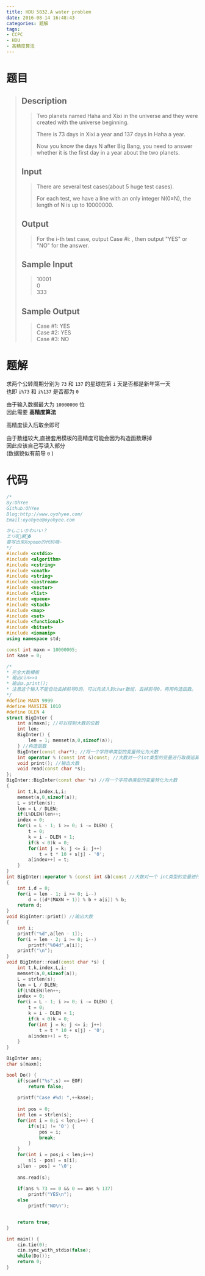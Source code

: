 ```yaml
---
title: HDU 5832.A water problem
date: 2016-08-14 16:48:43
categories: 题解
tags:
- CCPC
- HDU
- 高精度算法
---
```

# 题目
> ## Description  
>> Two planets named Haha and Xixi in the universe and they were created with the universe beginning.  
>>   
>> There is 73 days in Xixi a year and 137 days in Haha a year.   
>>   
>> Now you know the days N after Big Bang, you need to answer whether it is the first day in a year about the two planets.  
>>    
>>   
>> <!--more-->  
> 
> ## Input  
>> There are several test cases(about 5 huge test cases).  
>>   
>> For each test, we have a line with an only integer N(0≤N), the length of N is up to 10000000.  
>>    
>>   
> 
> ## Output  
>> For the i-th test case, output Case #i: , then output "YES" or "NO" for the answer.  
>>    
>>   
> 
> ## Sample Input  
>> 10001  
>> 0  
>> 333  
>>    
>>   
> 
> ## Sample Output  
>> Case #1: YES  
>> Case #2: YES  
>> Case #3: NO  

# 题解
求两个公转周期分别为 `73` 和 `137` 的星球在第 `i` 天是否都是新年第一天  
也即 `i%73` 和 `i%137` 是否都为 `0`  

由于输入数据最大为 `10000000` 位  
因此需要 **高精度算法**  

高精度读入后取余即可   


由于数组较大,直接套用模板的高精度可能会因为构造函数爆掉  
因此应该自己写读入部分  
(数据貌似有前导 `0` )


# 代码
```cpp A water problem https://github.com/OhYee/sourcecode/tree/master/ACM 代码备份
/*
By:OhYee
Github:OhYee
Blog:http://www.oyohyee.com/
Email:oyohyee@oyohyee.com

かしこいかわいい？
エリ0隶�
要写出来Хорошо的代码哦~
*/
#include <cstdio>
#include <algorithm>
#include <cstring>
#include <cmath>
#include <string>
#include <iostream>
#include <vector>
#include <list>
#include <queue>
#include <stack>
#include <map>
#include <set>
#include <functional>
#include <bitset>
#include <iomanip> 
using namespace std;

const int maxn = 10000005;
int kase = 0;

/*
* 完全大数模板
* 输出cin>>a
* 输出a.print();
* 注意这个输入不能自动去掉前导0的，可以先读入到char数组，去掉前导0，再用构造函数。
*/
#define MAXN 9999
#define MAXSIZE 1010
#define DLEN 4
struct BigInter {
    int a[maxn]; //可以控制大数的位数
    int len;
    BigInter() {
        len = 1; memset(a,0,sizeof(a));
    } //构造函数
    BigInter(const char*); //将一个字符串类型的变量转化为大数
    int operator % (const int &)const; //大数对一个int类型的变量进行取模运算
    void print(); //输出大数
    void read(const char *s);
};
BigInter::BigInter(const char *s) //将一个字符串类型的变量转化为大数
{
    int t,k,index,L,i;
    memset(a,0,sizeof(a));
    L = strlen(s);
    len = L / DLEN;
    if(L%DLEN)len++;
    index = 0;
    for(i = L - 1; i >= 0; i -= DLEN) {
        t = 0;
        k = i - DLEN + 1;
        if(k < 0)k = 0;
        for(int j = k; j <= i; j++)
            t = t * 10 + s[j] - '0';
        a[index++] = t;
    }
}
int BigInter::operator % (const int &b)const //大数对一个 int类型的变量进行取模
{
    int i,d = 0;
    for(i = len - 1; i >= 0; i--)
        d = ((d*(MAXN + 1)) % b + a[i]) % b;
    return d;
}
void BigInter::print() //输出大数
{
    int i;
    printf("%d",a[len - 1]);
    for(i = len - 2; i >= 0; i--)
        printf("%04d",a[i]);
    printf("\n");
}
void BigInter::read(const char *s) {
    int t,k,index,L,i;
    memset(a,0,sizeof(a));
    L = strlen(s);
    len = L / DLEN;
    if(L%DLEN)len++;
    index = 0;
    for(i = L - 1; i >= 0; i -= DLEN) {
        t = 0;
        k = i - DLEN + 1;
        if(k < 0)k = 0;
        for(int j = k; j <= i; j++)
            t = t * 10 + s[j] - '0';
        a[index++] = t;
    }
}

BigInter ans;
char s[maxn];

bool Do() {
    if(scanf("%s",s) == EOF)
        return false;
    
    printf("Case #%d: ",++kase);
    
    int pos = 0;
    int len = strlen(s);
    for(int i = 0;i < len;i++) {
        if(s[i] != '0') {
            pos = i;
            break;
        }
    }
    for(int i = pos;i < len;i++)
        s[i - pos] = s[i];
    s[len - pos] = '\0';
    
    ans.read(s);
    
    if(ans % 73 == 0 && 0 == ans % 137)
        printf("YES\n");
    else
        printf("NO\n");


    return true;
}

int main() {
    cin.tie(0);
    cin.sync_with_stdio(false);
    while(Do());
    return 0;
}
```